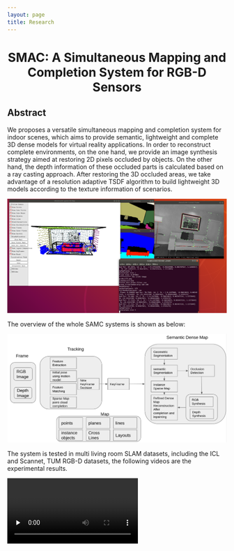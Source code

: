 ```yaml
---
layout: page
title: Research
---
```

# <center> SMAC: A Simultaneous Mapping and Completion System for RGB-D Sensors
## Abstract
We proposes a versatile simultaneous mapping and completion system for indoor scenes, which aims to provide semantic, lightweight and complete 3D dense models for virtual reality applications. In order to reconstruct complete environments, on the one hand, we provide an image synthesis strategy aimed at restoring 2D pixels occluded by objects. On the other hand, the depth information of these occluded parts is calculated based on a ray casting approach. After restoring the 3D occluded areas, we take advantage of a resolution adaptive TSDF algorithm to build lightweight 3D models according to the texture information of scenarios.

![overview](./example.png)

The overview of the whole SAMC systems is shown as below:

![refineoverview](./refineoverview.png)

The system is tested in multi living room SLAM datasets, including the ICL and Scannet, TUM RGB-D datasets, the following videos are the experimental results.

<video id="video" controls="" preload="none">
    <source id="mp4" src="./demoICLlr0.mp4" type="video/mp4">
</video>

